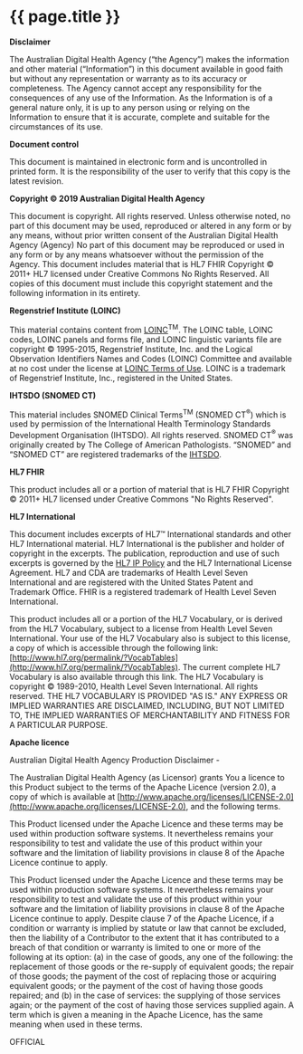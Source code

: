 # {{ page.title }}

**Disclaimer**

The Australian Digital Health Agency (“the Agency”) makes the information and other material (“Information”) in this document available in good faith but without any representation or warranty as to its accuracy or
completeness. The Agency cannot accept any responsibility for the consequences of any use of the Information.
As the Information is of a general nature only, it is up to any person using or relying on the Information
to ensure that it is accurate, complete and suitable for the circumstances of its use.

**Document control**

This document is maintained in electronic form and is uncontrolled in printed form. It is the responsibility of the user to verify that this copy is the latest revision.

**Copyright © 2019 Australian Digital Health Agency**

This document is copyright. All rights reserved. Unless otherwise noted, no part of this document may be used, reproduced or altered in any form or by any means, without prior written consent of the Australian Digital Health Agency (Agency) No part of this document may be reproduced or used in any form or by any means whatsoever without the permission of the Agency. This document includes material that is HL7 FHIR Copyright © 2011+ HL7 licensed under Creative Commons No Rights Reserved. All copies of this document must include this copyright statement and the following information in its entirety.

**Regenstrief Institute (LOINC)**

This material contains content from [LOINC](http://loinc.org)<sup>TM</sup>. The LOINC table, LOINC codes, LOINC panels and forms file, and LOINC linguistic variants file are copyright © 1995-2015, Regenstrief Institute, Inc. and the Logical Observation Identifiers Names and Codes (LOINC) Committee and available at no cost under the license at [LOINC Terms of Use](https://loinc.org/-terms-of-use/). LOINC is a trademark of Regenstrief Institute, Inc., registered in the United States.

**IHTSDO (SNOMED CT)**

This material includes SNOMED Clinical Terms<sup>TM</sup> (SNOMED CT<sup>&reg;</sup>) which is used by permission of the International Health Terminology Standards Development Organisation (IHTSDO). All rights reserved. SNOMED CT<sup>&reg;</sup> was originally created by The College of American Pathologists. “SNOMED” and “SNOMED CT” are registered trademarks of the [IHTSDO](http://www.ihtsdo.org/).

**HL7 FHIR**

This product includes all or a portion of material that is HL7 FHIR Copyright © 2011+ HL7 licensed under Creative Commons "No Rights Reserved".

**HL7 International**

This document includes excerpts of HL7™ International standards and other HL7 International material. HL7 International is the publisher and holder of copyright in the excerpts. The publication, reproduction and use of such excerpts is governed by the [HL7 IP Policy](http://www.hl7.org/legal/ippolicy.cfm) and the HL7 International License Agreement. HL7 and CDA are trademarks of Health Level Seven International and are registered with the United States Patent and Trademark Office. FHIR is a registered trademark of Health Level Seven International.

This product includes all or a portion of the HL7 Vocabulary, or is derived from the HL7 Vocabulary, subject to a license from Health Level Seven International. Your use of the HL7 Vocabulary also is subject to this license, a copy of which is accessible through the following link: [http://www.hl7.org/permalink/?VocabTables](http://www.hl7.org/permalink/?VocabTables). The current complete HL7 Vocabulary is also available through this link. The HL7 Vocabulary is copyright © 1989-2010, Health Level Seven International. All rights reserved. THE HL7 VOCABULARY IS PROVIDED "AS IS." ANY EXPRESS OR IMPLIED WARRANTIES ARE DISCLAIMED, INCLUDING, BUT NOT LIMITED TO, THE IMPLIED WARRANTIES OF MERCHANTABILITY AND FITNESS FOR A PARTICULAR PURPOSE.

**Apache licence**

Australian Digital Health Agency Production Disclaimer - 

The Australian Digital Health Agency (as Licensor) grants You a licence to this Product subject to the terms of the Apache Licence (version 2.0), a copy of which is available at [http://www.apache.org/licenses/LICENSE-2.0](http://www.apache.org/licenses/LICENSE-2.0), and the following terms.
 
This Product licensed under the Apache Licence and these terms may be used within production software systems. It nevertheless remains your responsibility to test and validate the use of this product 
within your software and the limitation of liability provisions in clause 8 of the Apache Licence continue to apply.

This Product licensed under the Apache Licence and these terms may be used within production software systems. It nevertheless remains your responsibility to test and validate the use of this product within your 
software and the limitation of liability provisions in clause 8 of the Apache Licence continue to apply. Despite clause 7 of the Apache Licence, if a condition or warranty is implied by statute or law that cannot 
be excluded, then the liability of a Contributor to the extent that it has contributed to a breach of that condition or warranty is limited to one or more of the following at its option: (a) in the case of goods, 
any one of the following: the replacement of those goods or the re-supply of equivalent goods; the repair of those goods; the payment of the cost of replacing those or acquiring equivalent goods; or the payment of the cost of having those goods repaired; and (b) in the 
case of services: the supplying of those services again; or the payment of the cost of having those services supplied again. A term which is given a meaning in the Apache Licence, has the same meaning when used in these terms.

OFFICIAL


